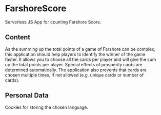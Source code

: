 # FarshoreScore
Serverless JS App for counting Farshore Score.

## Content
As the summing up the total points of a game of Farshore can be complex, this application should help players to identify the winner of the game faster.
It allows you to choose all the cards per player and will give the sum up the total points per player. Special effects of prosperity cards are determined automatically.
The application also prevents that cards are chosen multiple times, if not allowed (e.g. unique cards or number of cards).

## Personal Data
Cookies for storing the chosen language.
